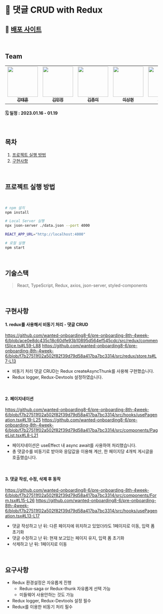 # 📝 댓글 CRUD with Redux

## 📌 [배포 사이트](https://pre-onboarding-8th-4week-6.netlify.app/)

</br>

## Team

<table>
  <tbody>
    <tr>
      <td align="center"><a href="https://github.com/TaeTaehoon"><img src="https://user-images.githubusercontent.com/107424974/212338752-939b2522-7b0a-4e7c-9ef4-85d957ec8f7c.jpeg" width="100px;" alt=""/><br /><sub><b>강태훈</b></sub></a><br /></td>
      <td align="center"><a href="https://github.com/Tenykim1109"><img src="https://user-images.githubusercontent.com/107424974/212338696-72b9433d-2ed5-4954-b9ce-ef444aa662eb.jpeg" width="100px;" alt=""/><br /><sub><b>김민정</b></sub></a><br /></td>
      <td align="center"><a href="https://github.com/Paperkeem"><img src="https://user-images.githubusercontent.com/107424974/212338824-fc8fd767-7ed3-4600-9596-7665f823be03.jpeg" width="100px;" alt=""/><br /><sub><b>김종이</b></sub></a><br /></td>
      <td align="center"><a href="https://github.com/sanghyun-lee2"><img src="https://user-images.githubusercontent.com/107424974/212338676-3e3b273b-5860-4eed-b971-1a26a9572e74.png" width="100px;" alt=""/><br /><sub><b>이상현</b></sub></a><br /></td>
      <td align="center"><a href="https://github.com/LEE-YO-HAN"><img src="https://user-images.githubusercontent.com/107424974/212338768-2d0c7044-dc9e-4379-b9a9-bd7252e13287.png" width="100px;" alt=""/><br /><sub><b>이요한</b></sub></a><br /></td>
      <td align="center"><a href="https://github.com/rlorxl"><img src="https://user-images.githubusercontent.com/107424974/212338810-22a9d6cf-8073-45f5-a45a-a1025011d445.jpeg" width="100px;" alt=""/><br /><sub><b>이조은</b></sub></a><br /></td>
    </tr>
  </tbody>
</table>

#### 🗓 일정 : 2023.01.16 - 01.19

</br>

## 목차

1. [프로젝트 실행 방법](#프로젝트-실행-방법)
2. [구현사항](#구현사항)

</br>

## 프로젝트 실행 방법

<br>

```bash
# npm 설치
npm install
```

```bash
# Local Server 실행
npx json-server ./data.json --port 4000
```

```bash
REACT_APP_URL="http://localhost:4000"
```

```bash
# 로컬 실행
npm start
```

<br>

## 기술스택

> React, TypeScript, Redux, axios, json-server, styled-components

<br>

## 구현사항

#### 1. redux를 사용해서 비동기 처리 - 댓글 CRUD

https://github.com/wanted-onboarding8-6/pre-onboarding-8th-4week-6/blob/ace0e8dc435c18c60dfe93b10895d564ef545cdc/src/redux/commentSlice.ts#L59-L88
https://github.com/wanted-onboarding8-6/pre-onboarding-8th-4week-6/blob/f7b27511f02a502f82f39d79d58a417ba7bc3314/src/redux/store.ts#L7-L13

 - 비동기 처리 댓글 CRUD는 Redux createAsyncThunk를 사용해 구현했습니다.
 - Redux logger, Redux-Devtools 설정하였습니다.

</br>

#### 2. 페이지네이션

https://github.com/wanted-onboarding8-6/pre-onboarding-8th-4week-6/blob/f7b27511f02a502f82f39d79d58a417ba7bc3314/src/hooks/usePagenation.tsx#L19-L25
https://github.com/wanted-onboarding8-6/pre-onboarding-8th-4week-6/blob/f7b27511f02a502f82f39d79d58a417ba7bc3314/src/components/PageList.tsx#L8-L21

 - 페이지네이션은 useEffect 내 async await를 사용하여 처리했습니다.
 - 총 댓글수를 비동기로 받아와 응답값을 이용해 계산, 한 페이지당 4개씩 게시글을 호출했습니다.

</br>

#### 3. 댓글 작성, 수정, 삭제 후 동작

https://github.com/wanted-onboarding8-6/pre-onboarding-8th-4week-6/blob/f7b27511f02a502f82f39d79d58a417ba7bc3314/src/components/Form.tsx#L15-L26
https://github.com/wanted-onboarding8-6/pre-onboarding-8th-4week-6/blob/f7b27511f02a502f82f39d79d58a417ba7bc3314/src/hooks/usePagenation.tsx#L13-L17

   - 댓글 작성하고 난 뒤: 다른 페이지에 위치하고 있었더라도 1페이지로 이동, 입력 폼 초기화
   - 댓글 수정하고 난 뒤: 현재 보고있는 페이지 유지, 입력 폼 초기화
   - 삭제하고 난 뒤: 1페이지로 이동

</br>

## 요구사항

- Redux 환경설정은 자유롭게 진행
   - Redux-saga or Redux-thunk 자유롭게 선택 가능
   - 미들웨어 사용안하는 것도 가능
- Redux logger, Redux-Devtools 설정 필수
- Redux를 이용한 비동기 처리 필수
